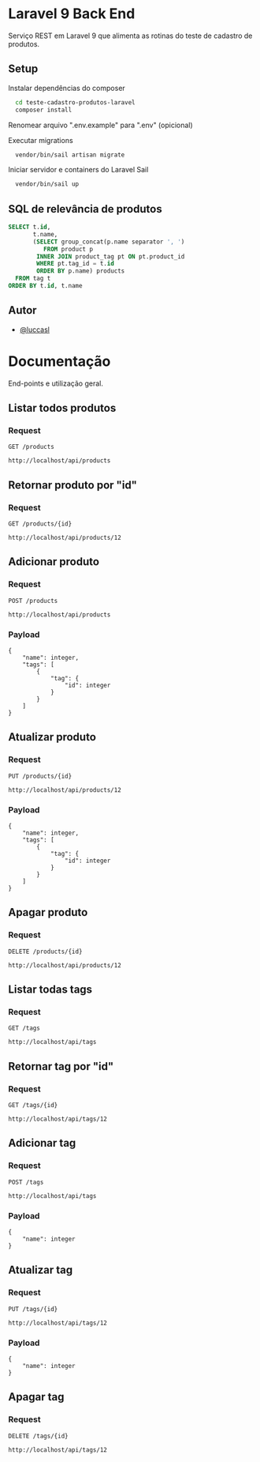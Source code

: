 
# Laravel 9 Back End

Serviço REST em Laravel 9 que alimenta as rotinas do teste de cadastro de produtos.


## Setup

Instalar dependências do composer

```bash
  cd teste-cadastro-produtos-laravel
  composer install
```

Renomear arquivo ".env.example" para ".env" (opicional)

Executar migrations

```bash
  vendor/bin/sail artisan migrate
```

Iniciar servidor e containers do Laravel Sail

```bash
  vendor/bin/sail up
```


## SQL de relevância de produtos

```sql
SELECT t.id,
	   t.name,
	   (SELECT group_concat(p.name separator ', ')
		  FROM product p
		INNER JOIN product_tag pt ON pt.product_id
        WHERE pt.tag_id = t.id
        ORDER BY p.name) products
  FROM tag t
ORDER BY t.id, t.name
```


## Autor

- [@luccasl](https://www.github.com/luccasl)


# Documentação

End-points e utilização geral.

## Listar todos produtos

### Request

`GET /products`

    http://localhost/api/products

## Retornar produto por "id"

### Request

`GET /products/{id}`

    http://localhost/api/products/12

## Adicionar produto

### Request

`POST /products`

    http://localhost/api/products

### Payload
    {
        "name": integer,
        "tags": [
            {
                "tag": {
                    "id": integer
                }
            }
        ]
    }

## Atualizar produto

### Request

`PUT /products/{id}`

    http://localhost/api/products/12

### Payload
    {
        "name": integer,
        "tags": [
            {
                "tag": {
                    "id": integer
                }
            }
        ]
    }

## Apagar produto

### Request

`DELETE /products/{id}`

    http://localhost/api/products/12

## Listar todas tags

### Request

`GET /tags`

    http://localhost/api/tags

## Retornar tag por "id"

### Request

`GET /tags/{id}`

    http://localhost/api/tags/12

## Adicionar tag

### Request

`POST /tags`

    http://localhost/api/tags

### Payload
    {
        "name": integer
    }

## Atualizar tag

### Request

`PUT /tags/{id}`

    http://localhost/api/tags/12

### Payload
    {
        "name": integer
    }

## Apagar tag

### Request

`DELETE /tags/{id}`

    http://localhost/api/tags/12